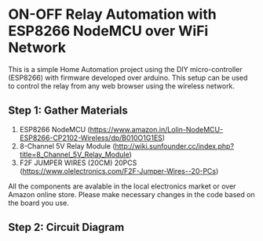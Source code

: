 # ON-OFF Relay Automation with ESP8266 NodeMCU over WiFi Network
This is a simple Home Automation project using the DIY micro-controller (ESP8266) with firmware developed over arduino. This setup can be used to control the relay from any web browser using the wireless network.

## Step 1: Gather Materials
1. ESP8266 NodeMCU (https://www.amazon.in/Lolin-NodeMCU-ESP8266-CP2102-Wireless/dp/B010O1G1ES)
2. 8-Channel 5V Relay Module (http://wiki.sunfounder.cc/index.php?title=8_Channel_5V_Relay_Module)
3. F2F JUMPER WIRES (20CM) 20PCS (https://www.olelectronics.com/F2F-Jumper-Wires--20-PCs)

All the components are avalable in the local electronics market or over Amazon online store. Please make necessary changes in the code based on the board you use.

## Step 2: Circuit Diagram
